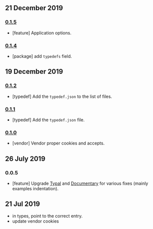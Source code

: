 ## 21 December 2019

### [0.1.5](https://github.com/idiocc/goa/compare/v0.1.4...v0.1.5)

- [feature] Application options.

### [0.1.4](https://github.com/idiocc/goa/compare/v0.1.3...v0.1.4)

- [package] add `typedefs` field.

## 19 December 2019

### [0.1.2](https://github.com/idiocc/goa/compare/v0.1.1...v0.1.2)

- [typedef] Add the `typedef.json` to the list of files.

### [0.1.1](https://github.com/idiocc/goa/compare/v0.1.0...v0.1.1)

- [typedef] Add the `typedef.json` file.

### [0.1.0](https://github.com/idiocc/goa/compare/v0.7.0...v0.1.0)

- [vendor] Vendor proper cookies and accepts.

## 26 July 2019

### 0.0.5

- [feature] Upgrade [Typal](https://typedef.page) and [Documentary](https://readme.page) for various fixes (mainly examples indentation).

## 21 Jul 2019

- in types, point to the correct entry.
- update vendor cookies